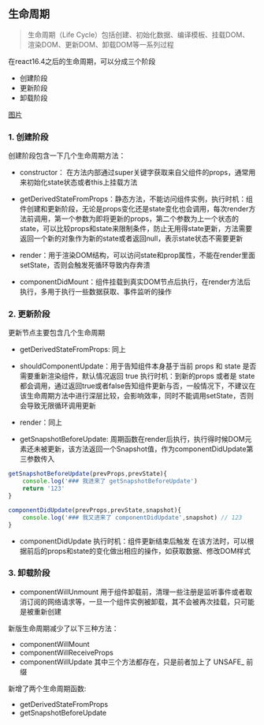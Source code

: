 ## 生命周期

> 生命周期（Life Cycle）包括创建、初始化数据、编译模板、挂载DOM、 渲染DOM、更新DOM、卸载DOM等一系列过程

在react16.4之后的生命周期，可以分成三个阶段
- 创建阶段
- 更新阶段
- 卸载阶段

[图片](../../../public/react2.png)

### 1. 创建阶段
创建阶段包含一下几个生命周期方法：
- constructor： 在方法内部通过super关键字获取来自父组件的props，通常用来初始化state状态或者this上挂载方法

- getDerivedStateFromProps：静态方法，不能访问组件实例，执行时机：组件创建和更新阶段，无论是props变化还是state变化也会调用，每次render方法前调用，第一个参数为即将更新的props，第二个参数为上一个状态的state，可以比较props和state来限制条件，防止无用得state更新，方法需要返回一个新的对象作为新的state或者返回null，表示state状态不需要更新

- render：用于渲染DOM结构，可以访问state和prop属性，不能在render里面setState，否则会触发死循环导致内存奔溃
  
- componentDidMount：组件挂载到真实DOM节点后执行，在render方法后执行，多用于执行一些数据获取、事件监听的操作

### 2. 更新阶段
更新节点主要包含几个生命周期
- getDerivedStateFromProps: 同上

- shouldComponentUpdate：用于告知组件本身基于当前 props 和 state 是否需要重新渲染组件，默认情况返回 true
执行时机：到新的props 或者是 state 都会调用，通过返回true或者false告知组件更新与否，一般情况下，不建议在该生命周期方法中进行深层比较，会影响效率，同时不能调用setState，否则会导致无限循环调用更新

- render：同上

- getSnapshotBeforeUpdate: 周期函数在render后执行，执行得时候DOM元素还未被更新，该方法返回一个Snapshot值，作为componentDidUpdate第三参数传入
```js
getSnapshotBeforeUpdate(prevProps,prevState){
    console.log('### 我进来了 getSnapshotBeforeUpdate')
    return '123'
}

componentDidUpdate(prevProps,prevState,snapshot){
    console.log('### 我又进来了 componentDidUpdate',snapshot) // 123
}
```
 
- componentDidUpdate
执行时机：组件更新结束后触发
在该方法时，可以根据前后的props和state的变化做出相应的操作，如获取数据、修改DOM样式


### 3. 卸载阶段
- componentWillUnmount
用于组件卸载前，清理一些注册是监听事件或者取消订阅的网络请求等，一旦一个组件实例被卸载，其不会被再次挂载，只可能是被重新创建


新版生命周期减少了以下三种方法：
- componentWillMount
- componentWillReceiveProps
- componentWillUpdate
其中三个方法都存在，只是前者加上了 UNSAFE_ 前缀

新增了两个生命周期函数:
- getDerivedStateFromProps
- getSnapshotBeforeUpdate


